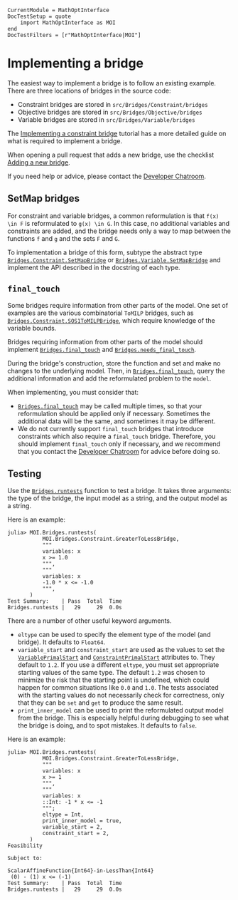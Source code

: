 ```@meta
CurrentModule = MathOptInterface
DocTestSetup = quote
    import MathOptInterface as MOI
end
DocTestFilters = [r"MathOptInterface|MOI"]
```

# Implementing a bridge

The easiest way to implement a bridge is to follow an existing example. There
are three locations of bridges in the source code:

 * Constraint bridges are stored in `src/Bridges/Constraint/bridges`
 * Objective bridges are stored in `src/Bridges/Objective/bridges`
 * Variable bridges are stored in `src/Bridges/Variable/bridges`

The [Implementing a constraint bridge](@ref) tutorial has a more detailed guide
on what is required to implement a bridge.

When opening a pull request that adds a new bridge, use the checklist
[Adding a new bridge](@ref).

If you need help or advice, please contact the [Developer Chatroom](https://jump.dev/chatroom/).

## SetMap bridges

For constraint and variable bridges, a common reformulation is that ``f(x) \in F``
is reformulated to ``g(x) \in G``. In this case, no additional variables and
constraints are added, and the bridge needs only a way to map between the
functions `f` and `g` and the sets `F` and `G`.

To implementation a bridge of this form, subtype the abstract type
[`Bridges.Constraint.SetMapBridge`](@ref) or
[`Bridges.Variable.SetMapBridge`](@ref) and implement the API described in the
docstring of each type.

## `final_touch`

Some bridges require information from other parts of the model. One set of
examples are the various combinatorial `ToMILP` bridges, such as
[`Bridges.Constraint.SOS1ToMILPBridge`](@ref), which require knowledge of the
variable bounds.

Bridges requiring information from other parts of the model should implement
[`Bridges.final_touch`](@ref) and [`Bridges.needs_final_touch`](@ref).

During the bridge's construction, store the function and set and make no changes
to the underlying model. Then, in [`Bridges.final_touch`](@ref), query the
additional information and add the reformulated problem to the `model`.

When implementing, you must consider that:

 * [`Bridges.final_touch`](@ref) may be called multiple times, so that your
   reformulation should be applied only if necessary. Sometimes the additional
   data will be the same, and sometimes it may be different.
 * We do not currently support `final_touch` bridges that introduce constraints
   which also require a `final_touch` bridge. Therefore, you should implement
   `final_touch` only if necessary, and we recommend that you contact the
   [Developer Chatroom](https://jump.dev/chatroom/) for advice before doing so.

## Testing

Use the [`Bridges.runtests`](@ref) function to test a bridge. It takes three
arguments: the type of the bridge, the input model as a string, and the output
model as a string.

Here is an example:
```jldoctest; filter=r"[0-9.]+s"
julia> MOI.Bridges.runtests(
           MOI.Bridges.Constraint.GreaterToLessBridge,
           """
           variables: x
           x >= 1.0
           """,
           """
           variables: x
           -1.0 * x <= -1.0
           """,
       )
Test Summary:    | Pass  Total  Time
Bridges.runtests |   29     29  0.0s
```

There are a number of other useful keyword arguments.

 * `eltype` can be used to specify the element type of the model (and bridge).
   It defaults to `Float64`.
 * `variable_start` and `constraint_start` are used as the values to set the
   [`VariablePrimalStart`](@ref) and [`ConstraintPrimalStart`](@ref) attributes
   to. They default to `1.2`. If you use a different `eltype`, you must set
   appropriate starting values of the same type. The default `1.2` was chosen to
   minimize the risk that the starting point is undefined, which could happen
   for common situations like `0.0` and `1.0`. The tests associated with the
   starting values do not necessarily check for correctness, only that they can
   be `set` and `get` to produce the same result.
 * `print_inner_model` can be used to print the reformulated output model from
   the bridge. This is especially helpful during debugging to see what the
   bridge is doing, and to spot mistakes. It defaults to `false`.

Here is an example:

```jldoctest; filter=r"[0-9.]+s"
julia> MOI.Bridges.runtests(
           MOI.Bridges.Constraint.GreaterToLessBridge,
           """
           variables: x
           x >= 1
           """,
           """
           variables: x
           ::Int: -1 * x <= -1
           """;
           eltype = Int,
           print_inner_model = true,
           variable_start = 2,
           constraint_start = 2,
       )
Feasibility

Subject to:

ScalarAffineFunction{Int64}-in-LessThan{Int64}
 (0) - (1) x <= (-1)
Test Summary:    | Pass  Total  Time
Bridges.runtests |   29     29  0.0s
```
